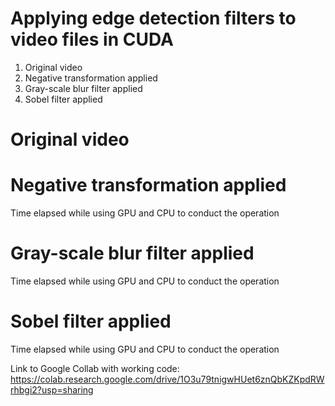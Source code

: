# Applying edge detection filters to video files in CUDA

1) Original video
2) Negative transformation applied
3) Gray-scale blur filter applied
4) Sobel filter applied

# Original video


# Negative transformation applied


Time elapsed while using GPU and CPU to conduct the operation


# Gray-scale blur filter applied


Time elapsed while using GPU and CPU to conduct the operation


# Sobel filter applied


Time elapsed while using GPU and CPU to conduct the operation


Link to Google Collab with working code:
https://colab.research.google.com/drive/1O3u79tnigwHUet6znQbKZKpdRWrhbgi2?usp=sharing
